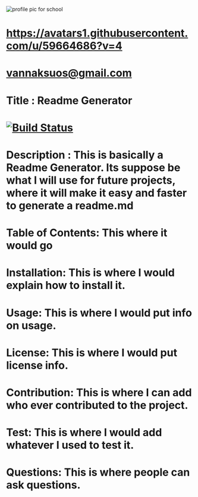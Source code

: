 ![profile pic for school](https://user-images.githubusercontent.com/59664686/77477201-5d1e4700-6df2-11ea-843a-0e5cd1710076.jpg)

# https://avatars1.githubusercontent.com/u/59664686?v=4
# vannaksuos@gmail.com
# Title : Readme Generator
#  [![Build Status](https://travis-ci.com/vannaksuos/ReadMe-Generator.svg?branch=master)](https://travis-ci.com/vannaksuos/ReadMe-Generator)
# Description : This is basically a Readme Generator.  Its suppose be what I will use for future projects, where it will make it easy and faster to generate a readme.md
# Table of Contents: This where it would go 
# Installation: This is where I would explain how to install it.
# Usage: This is where I would put info on usage.
# License: This is where I would put license info.
# Contribution: This is where I can add who ever contributed to the project.
# Test: This is where I would add whatever I used to test it.
# Questions: This is where people can ask questions.

